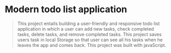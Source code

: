# Modern todo list application

> This project entails building a user-friendly and responsive todo list application in which a user can add new tasks, check completed tasks, delete tasks, and remove completed tasks. This project saves users task in local Storage so that user can see all his tasks when he leaves the app and comes back. This project was built with javaScript.